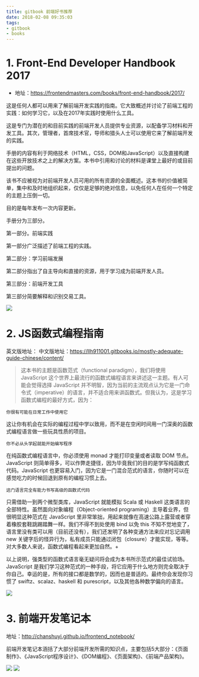 ```yaml
---
title: gitbook 前端好书推荐
date: 2018-02-08 09:35:03
tags:
- gitbook
- books
---
```


# 1. Front-End Developer Handbook 2017

- 地址：https://frontendmasters.com/books/front-end-handbook/2017/

这是任何人都可以用来了解前端开发实践的指南。它大致概述并讨论了前端工程的实践：如何学习它，以及在2017年实践时使用什么工具。

这是专门为潜在的和目前实践的前端开发人员提供专业资源，以配备学习材料和开发工具。其次，管理者，首席技术官，导师和猎头人士可以使用它来了解前端开发的实践。

手册的内容有利于网络技术（HTML，CSS，DOM和JavaScript）以及直接构建在这些开放技术之上的解决方案。本书中引用和讨论的材料是课堂上最好的或目前提出的问题。

该书不应被视为对前端开发人员可用的所有资源的全面概述。这本书的价值被简单，集中和及时地组织起来，仅仅是足够的绝对信息，以免任何人在任何一个特定的主题上压倒一切。

目的是每年发布一次内容更新。

手册分为三部分。


第一部分。前端实践

第一部分广泛描述了前端工程的实践。

第二部分：学习前端发展

第二部分指出了自主导向和直接的资源，用于学习成为前端开发人员。

第三部分：前端开发工具

第三部分简要解释和识别交易工具。

![](/images/20180208093612_dpum1B_Screenshot.jpeg)


# 2. JS函数式编程指南
英文版地址：
中文版地址：https://llh911001.gitbooks.io/mostly-adequate-guide-chinese/content/

> 这本书的主题是函数范式（functional paradigm），我们将使用 JavaScript 这个世界上最流行的函数式编程语言来讲述这一主题。有人可能会觉得选择 JavaScript 并不明智，因为当前的主流观点认为它是一门命令式（imperative）的语言，并不适合用来讲函数式。但我认为，这是学习函数式编程的最好方式，因为：

`你很有可能在日常工作中使用它`

这让你有机会在实际的编程过程中学以致用，而不是在空闲时间用一门深奥的函数式编程语言做一些玩具性质的项目。

`你不必从头学起就能开始编写程序`

在纯函数式编程语言中，你必须使用 monad 才能打印变量或者读取 DOM 节点。JavaScript 则简单得多，可以作弊走捷径，因为毕竟我们的目的是学写纯函数式代码。JavaScript 也更容易入门，因为它是一门混合范式的语言，你随时可以在感觉吃力的时候回退到原有的编程习惯上去。

`这门语言完全有能力书写高级的函数式代码`

只需借助一到两个微型类库，JavaScript 就能模拟 Scala 或 Haskell 这类语言的全部特性。虽然面向对象编程（Object-oriented programing）主导着业界，但很明显这种范式在 JavaScript 里非常笨拙，用起来就像在高速公路上露营或者穿着橡胶套鞋跳踢踏舞一样。我们不得不到处使用 bind 以免 this 不知不觉地变了，语言里没有类可以用（目前还没有），我们还发明了各种变通方法来应对忘记调用 new 关键字后的怪异行为，私有成员只能通过闭包（closure）才能实现，等等。对大多数人来说，函数式编程看起来更加自然。+

以上说明，强类型的函数式语言毫无疑问将会成为本书所示范式的最佳试验场。JavaScript 是我们学习这种范式的一种手段，将它应用于什么地方则完全取决于你自己。幸运的是，所有的接口都是数学的，因而也是普适的。最终你会发现你习惯了 swiftz、scalaz、haskell 和 purescript，以及其他各种数学偏向的语言。

![](/images/20180208093626_sxuAr3_Screenshot.jpeg)

# 3. 前端开发笔记本

地址：http://chanshuyi.github.io/frontend_notebook/

前端开发笔记本涵括了大部分前端开发所需的知识点，主要包括5大部分：《页面制作》、《JavaScript程序设计》、《DOM编程》、《页面架构》、《前端产品架构》。

![](/images/20180208093640_prGtzY_Screenshot.jpeg)
![](/images/20180208093648_jJXSIc_Screenshot.jpeg)
